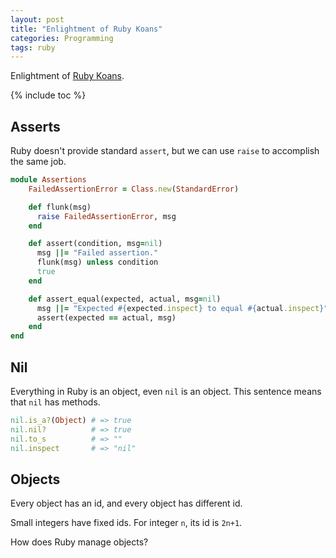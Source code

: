 ```yaml
---
layout: post
title: "Enlightment of Ruby Koans"
categories: Programming
tags: ruby
---
```


Enlightment of [Ruby Koans](http://rubykoans.com/).

{% include toc %}

## Asserts

Ruby doesn't provide standard `assert`, but we can use `raise` to accomplish the same job.

```ruby
module Assertions
    FailedAssertionError = Class.new(StandardError)

    def flunk(msg)
      raise FailedAssertionError, msg
    end

    def assert(condition, msg=nil)
      msg ||= "Failed assertion."
      flunk(msg) unless condition
      true
    end

    def assert_equal(expected, actual, msg=nil)
      msg ||= "Expected #{expected.inspect} to equal #{actual.inspect}"
      assert(expected == actual, msg)
    end
end
```

## Nil

Everything in Ruby is an object, even `nil` is an object. This sentence means that `nil` has methods.

```ruby
nil.is_a?(Object) # => true
nil.nil?          # => true
nil.to_s          # => ""
nil.inspect       # => "nil"
```

## Objects

Every object has an id, and every object has different id.

Small integers have fixed ids. For integer `n`, its id is `2n+1`. 

How does Ruby manage objects?
